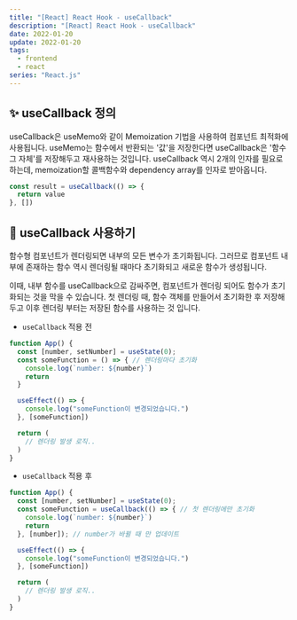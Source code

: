 ```yaml
---
title: "[React] React Hook - useCallback"
description: "[React] React Hook - useCallback"
date: 2022-01-20
update: 2022-01-20
tags:
  - frontend
  - react
series: "React.js"
---
```


## ✨ useCallback 정의

useCallback은 useMemo와 같이 Memoization 기법을 사용하여 컴포넌트 최적화에 사용됩니다. useMemo는 함수에서 반환되는 '값'을 저장한다면 useCallback은 '함수 그 자체'를 저장해두고 재사용하는 것입니다. useCallback 역시 2개의 인자를 필요로 하는데, memoization할 콜백함수와 dependency array를 인자로 받아옵니다.

```jsx
const result = useCallback(() => {
  return value
}, [])
```

## 🔎 useCallback 사용하기

함수형 컴포넌트가 렌더링되면 내부의 모든 변수가 초기화됩니다. 그러므로 컴포넌트 내부에 존재하는 함수 역시 렌더링될 때마다 초기화되고 새로운 함수가 생성됩니다.

이때, 내부 함수를 useCallback으로 감싸주면, 컴포넌트가 렌더링 되어도 함수가 초기화되는 것을 막을 수 있습니다. 첫 렌더링 때, 함수 객체를 만들어서 초기화한 후 저장해두고 이후 렌더링 부터는 저장된 함수를 사용하는 것 입니다.

- `useCallback` 적용 전

```jsx
function App() {
  const [number, setNumber] = useState(0);
  const someFunction = () => { // 렌더링마다 초기화
    console.log(`number: ${number}`)
    return
  }

  useEffect(() => {
    console.log("someFunction이 변경되었습니다.")
  }, [someFunction])

  return (
    // 렌더링 발생 로직..
  )
}
```

- `useCallback` 적용 후

```jsx
function App() {
  const [number, setNumber] = useState(0);
  const someFunction = useCallback(() => { // 첫 렌더링에만 초기화
    console.log(`number: ${number}`)
    return
  }, [number]); // number가 바뀔 때 만 업데이트

  useEffect(() => {
    console.log("someFunction이 변경되었습니다.")
  }, [someFunction])

  return (
    // 렌더링 발생 로직..
  )
}
```
